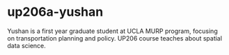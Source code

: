 # up206a-yushan
Yushan is a first year graduate student at UCLA MURP program, focusing on transportation planning and policy. UP206 course teaches about spatial data science. 
